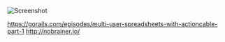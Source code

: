 ![Screenshot](private/title.jpg "Screenshot")

https://gorails.com/episodes/multi-user-spreadsheets-with-actioncable-part-1
http://nobrainer.io/
